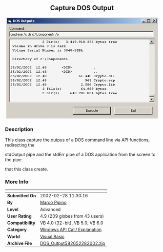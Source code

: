 ﻿<div align="center">

## Capture DOS Output

<img src="PIC2002228737368507.jpg">
</div>

### Description

This class capture the outpus of a DOS command line via API functions, redirecting the

stdOutput pipe and the stdErr pipe of a DOS application from the screen to the pipe

that this class create.
 
### More Info
 


<span>             |<span>
---                |---
**Submitted On**   |2002-02-28 11:30:16
**By**             |[Marco Pipino](https://github.com/Planet-Source-Code/PSCIndex/blob/master/ByAuthor/marco-pipino.md)
**Level**          |Advanced
**User Rating**    |4.9 (209 globes from 43 users)
**Compatibility**  |VB 4\.0 \(32\-bit\), VB 5\.0, VB 6\.0
**Category**       |[Windows API Call/ Explanation](https://github.com/Planet-Source-Code/PSCIndex/blob/master/ByCategory/windows-api-call-explanation__1-39.md)
**World**          |[Visual Basic](https://github.com/Planet-Source-Code/PSCIndex/blob/master/ByWorld/visual-basic.md)
**Archive File**   |[DOS\_Output582652282002\.zip](https://github.com/Planet-Source-Code/marco-pipino-capture-dos-output__1-32180/archive/master.zip)








